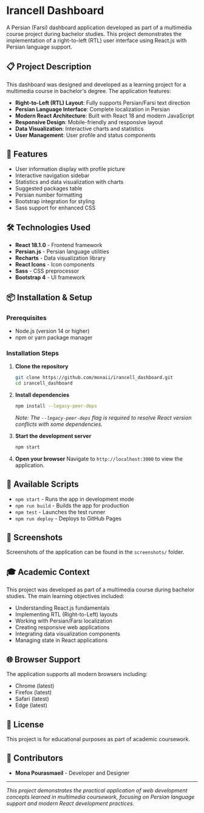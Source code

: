 # Irancell Dashboard

A Persian (Farsi) dashboard application developed as part of a multimedia course project during bachelor studies. This project demonstrates the implementation of a right-to-left (RTL) user interface using React.js with Persian language support.

## 📋 Project Description

This dashboard was designed and developed as a learning project for a multimedia course in bachelor's degree. The application features:

- **Right-to-Left (RTL) Layout**: Fully supports Persian/Farsi text direction
- **Persian Language Interface**: Complete localization in Persian
- **Modern React Architecture**: Built with React 18 and modern JavaScript
- **Responsive Design**: Mobile-friendly and responsive layout
- **Data Visualization**: Interactive charts and statistics
- **User Management**: User profile and status components

## 🚀 Features

- User information display with profile picture
- Interactive navigation sidebar
- Statistics and data visualization with charts
- Suggested packages table
- Persian number formatting
- Bootstrap integration for styling
- Sass support for enhanced CSS

## 🛠️ Technologies Used

- **React 18.1.0** - Frontend framework
- **Persian.js** - Persian language utilities
- **Recharts** - Data visualization library
- **React Icons** - Icon components
- **Sass** - CSS preprocessor
- **Bootstrap 4** - UI framework

## 📦 Installation & Setup

### Prerequisites
- Node.js (version 14 or higher)
- npm or yarn package manager

### Installation Steps

1. **Clone the repository**
   ```bash
   git clone https://github.com/monaii/irancell_dashboard.git
   cd irancell_dashboard
   ```

2. **Install dependencies**
   ```bash
   npm install --legacy-peer-deps
   ```
   *Note: The `--legacy-peer-deps` flag is required to resolve React version conflicts with some dependencies.*

3. **Start the development server**
   ```bash
   npm start
   ```

4. **Open your browser**
   Navigate to `http://localhost:3000` to view the application.

## 📱 Available Scripts

- `npm start` - Runs the app in development mode
- `npm run build` - Builds the app for production
- `npm test` - Launches the test runner
- `npm run deploy` - Deploys to GitHub Pages

## 📸 Screenshots

Screenshots of the application can be found in the `screenshots/` folder.

## 🎓 Academic Context

This project was developed as part of a multimedia course during bachelor studies. The main learning objectives included:

- Understanding React.js fundamentals
- Implementing RTL (Right-to-Left) layouts
- Working with Persian/Farsi localization
- Creating responsive web applications
- Integrating data visualization components
- Managing state in React applications

## 🌐 Browser Support

The application supports all modern browsers including:
- Chrome (latest)
- Firefox (latest)
- Safari (latest)
- Edge (latest)

## 📄 License

This project is for educational purposes as part of academic coursework.

## 👥 Contributors

- **Mona Pourasmaeil** - Developer and Designer

---

*This project demonstrates the practical application of web development concepts learned in multimedia coursework, focusing on Persian language support and modern React development practices.*